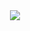 <div align="center">
<img src="https://moe-counter.glitch.me/get/@:athenahax?theme=gelbooru">
</div>
